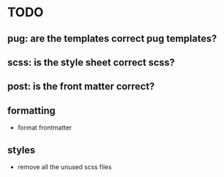 # TODO

## pug: are the templates correct pug templates?
## scss: is the style sheet correct scss?
## post: is the front matter correct?

## formatting

* format frontmatter

## styles

* remove all the unused scss files
